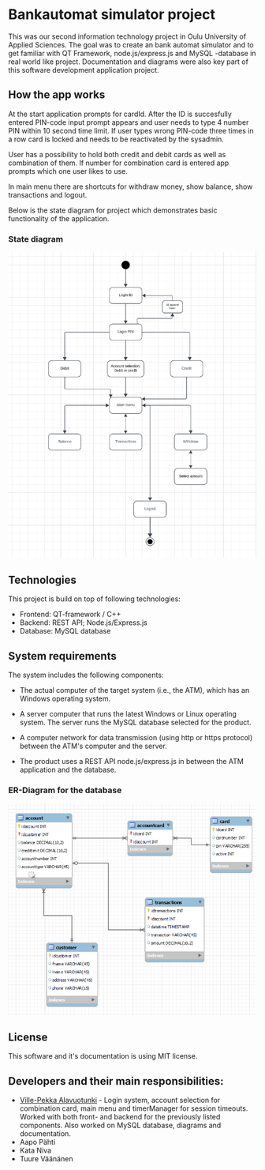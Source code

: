 # Bankautomat simulator project
This was our second information technology project in Oulu University of Applied Sciences. The goal was to create an bank automat simulator and to get familiar with QT Framework, node.js/express.js and MySQL -database in real world like project. Documentation and diagrams were also key part of this software development application project.

## How the app works
At the start application prompts for cardId. After the ID is succesfully entered PIN-code input prompt appears and user needs to type 4 number PIN within 10 second time limit. If user types wrong PIN-code three times in a row card is locked and needs to be reactivated by the sysadmin.

User has a possibility to hold both credit and debit cards as well as combination of them. If number for combination card is entered app prompts which one user likes to use.

In main menu there are shortcuts for withdraw money, show balance, show transactions and logout.

Below is the state diagram for project which demonstrates basic functionality of the application.

### State diagram
![State diagram](state_diagram.png)

## Technologies
This project is build on top of following technologies:
- Frontend: QT-framework / C++
- Backend: REST API; Node.js/Express.js
- Database: MySQL database

## System requirements
The system includes the following components:

- The actual computer of the target system (i.e., the ATM), which has an Windows operating system.

- A server computer that runs the latest Windows or Linux operating system. The server runs the MySQL database selected for the product.

- A computer network for data transmission (using http or https protocol) between the ATM's computer and the server.

- The product uses a REST API node.js/express.js in between the ATM application and the database.

### ER-Diagram for the database
![ER-diagram](er-diagram.png)

## License
This software and it's documentation is using MIT license.

## Developers and their main responsibilities:
- [Ville-Pekka Alavuotunki](https://github.com/alavuvi) - Login system, account selection for combination card, main menu and timerManager for session timeouts. Worked with both front- and backend for the previously listed components. Also worked on MySQL database, diagrams and documentation.
- Aapo Pähti
- Kata Niva
- Tuure Väänänen